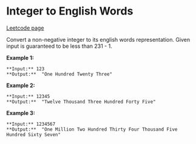 # Integer to English Words
[Leetcode page](https://leetcode.com/problems/integer-to-english-words/description)

Convert a non-negative integer to its english words representation. Given
input is guaranteed to be less than 231 \- 1.

**Example 1:**

    
    
    **Input:** 123
    **Output:**  "One Hundred Twenty Three"
    

**Example 2:**

    
    
    **Input:** 12345
    **Output:**  "Twelve Thousand Three Hundred Forty Five"

**Example 3:**

    
    
    **Input:** 1234567
    **Output:**  "One Million Two Hundred Thirty Four Thousand Five Hundred Sixty Seven"
    

